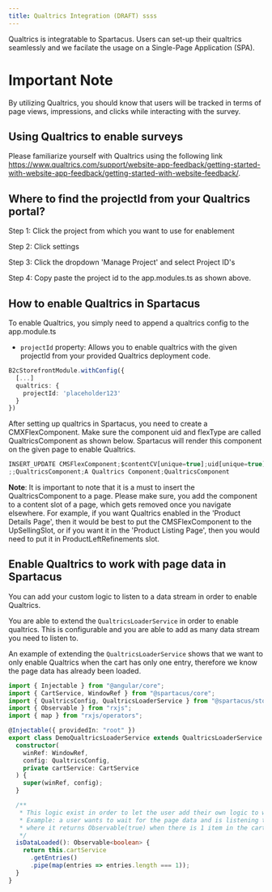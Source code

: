 ```yaml
---
title: Qualtrics Integration (DRAFT) ssss
---
```


Qualtrics is integratable to Spartacus. Users can set-up their qualtrics seamlessly and we facilate the usage on a Single-Page Application (SPA).

# Important Note

By utilizing Qualtrics, you should know that users will be tracked in terms of page views, impressions, and clicks while interacting with the survey.

## Using Qualtrics to enable surveys

Please familiarize yourself with Qualtrics using the following link https://www.qualtrics.com/support/website-app-feedback/getting-started-with-website-app-feedback/getting-started-with-website-feedback/.

## Where to find the projectId from your Qualtrics portal?

Step 1: Click the project from which you want to use for enablement

Step 2: Click settings

Step 3: Click the dropdown 'Manage Project' and select Project ID's

Step 4: Copy paste the project id to the app.modules.ts as shown above.

## How to enable Qualtrics in Spartacus

To enable Qualtrics, you simply need to append a qualtrics config to the app.module.ts

- `projectId` property: Allows you to enable qualtrics with the given projectId from your provided Qualtrics deployment code.

```ts
B2cStorefrontModule.withConfig({
  [...]
  qualtrics: {
    projectId: 'placeholder123'
  }
})
```

After setting up qualtrics in Spartacus, you need to create a CMXFlexComponent.
Make sure the component uid and flexType are called QualtricsComponent as shown below.
Spartacus will render this component on the given page to enable Qualtrics.

```ts
INSERT_UPDATE CMSFlexComponent;$contentCV[unique=true];uid[unique=true];name;flexType
;;QualtricsComponent;A Qualtrics Component;QualtricsComponent
```

**Note**: It is important to note that it is a must to insert the QualtricsComponent to a page. Please make sure, you add the component to a content slot of a page, which gets removed once you navigate elsewhere. For example, if you want Qualtrics enabled in the 'Product Details Page', then it would be best to put the CMSFlexComponent to the UpSellingSlot, or if you want it in the 'Product Listing Page', then you would need to put it in ProductLeftRefinements slot.

## Enable Qualtrics to work with page data in Spartacus

You can add your custom logic to listen to a data stream in order to enable Qualtrics.

You are able to extend the `QualtricsLoaderService` in order to enable qualtrics. This is configurable and you are able to add as many data stream you need to listen to.

An example of extending the `QualtricsLoaderService` shows that we want to only enable Qualtrics when the cart has only one entry, therefore we know the page data has already been loaded.

```ts
import { Injectable } from "@angular/core";
import { CartService, WindowRef } from "@spartacus/core";
import { QualtricsConfig, QualtricsLoaderService } from "@spartacus/storefront";
import { Observable } from "rxjs";
import { map } from "rxjs/operators";

@Injectable({ providedIn: "root" })
export class DemoQualtricsLoaderService extends QualtricsLoaderService {
  constructor(
    winRef: WindowRef,
    config: QualtricsConfig,
    private cartService: CartService
  ) {
    super(winRef, config);
  }

  /**
   * This logic exist in order to let the user add their own logic to wait for any kind of page data
   * Example: a user wants to wait for the page data and is listening to a data stream
   * where it returns Observable(true) when there is 1 item in the cart
   */
  isDataLoaded(): Observable<boolean> {
    return this.cartService
      .getEntries()
      .pipe(map(entries => entries.length === 1));
  }
}
```
